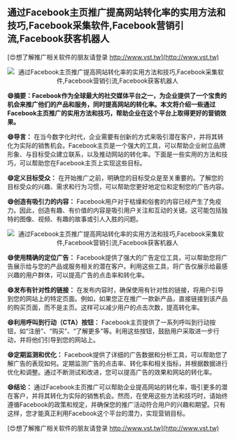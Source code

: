 ## **通过Facebook主页推广提高网站转化率的实用方法和技巧,Facebook采集软件,Facebook营销引流,Facebook获客机器人**

[😍想了解推广相关软件的朋友请登录 http://www.vst.tw](http://www.vst.tw)

 <center><img src="https://vst.tw/MP4/tuiguang/png/6.png" alt="通过Facebook主页推广提高网站转化率的实用方法和技巧,Facebook采集软件,Facebook营销引流,Facebook获客机器人"></center>

**😄摘要：Facebook作为全球最大的社交媒体平台之一，为企业提供了一个宝贵的机会来推广他们的产品和服务，同时提高网站的转化率。本文将介绍一些通过Facebook主页推广的实用方法和技巧，帮助企业在这个平台上取得更好的营销效果。**

**😄导言：**
在当今数字化时代，企业需要有创新的方式来吸引潜在客户，并将其转化为实际的销售机会。Facebook主页是一个强大的工具，可以帮助企业树立品牌形象、与目标受众建立联系，以及推动网站的转化率。下面是一些实用的方法和技巧，可以帮助您在Facebook主页上实现这些目标。

**😄定义目标受众：**
在开始推广之前，明确您的目标受众是至关重要的。了解您的目标受众的兴趣、需求和行为习惯，可以帮助您更好地定位和定制您的广告内容。

**😄创造有吸引力的内容：**
Facebook用户对于枯燥和俗套的内容已经产生了免疫力。因此，创造有趣、有价值的内容是吸引用户关注和互动的关键。这可能包括独特的图像、视频、有趣的故事或引人入胜的问题。

 <center><img src="https://vst.tw/MP4/tuiguang/png/0.png" alt="通过Facebook主页推广提高网站转化率的实用方法和技巧,Facebook采集软件,Facebook营销引流,Facebook获客机器人"></center>

**😄使用精确的定位广告：**
Facebook提供了强大的广告定位工具，可以帮助您将广告展示给与您的产品或服务相关的潜在客户。利用这些工具，将广告仅展示给最感兴趣的用户群体，可以提高广告的点击率和转化率。

**😄发布有针对性的链接：**
在发布内容时，确保使用有针对性的链接，将用户引导到您的网站上的特定页面。例如，如果您正在推广一款新产品，直接链接到该产品的购买页面，而不是主页。这样可以减少用户的点击次数，提高转化率。

**😄利用呼叫到行动（CTA）按钮：**
Facebook主页提供了一系列呼叫到行动按钮，如“注册”、“购买”、“了解更多”等。利用这些按钮，鼓励用户采取进一步行动，并将他们引导到您的网站上。

**😄定期监测和优化：**
Facebook提供了详细的广告数据和分析工具，可以帮助您了解广告的表现如何。定期监测广告的点击率、转化率和相关指标，并根据数据进行优化和调整。通过不断测试和改进，您可以提高广告的效果和网站的转化率。

**😄结论：**
通过Facebook主页推广可以帮助企业提高网站的转化率，吸引更多的潜在客户，并将其转化为实际的销售机会。然而，在使用这些方法和技巧时，请始终遵循Facebook的政策和规定，并确保您的推广活动符合用户的兴趣和期望。只有这样，您才能真正利用Facebook这个平台的潜力，实现营销目标。

[😍想了解推广相关软件的朋友请登录 http://www.vst.tw](http://www.vst.tw)




